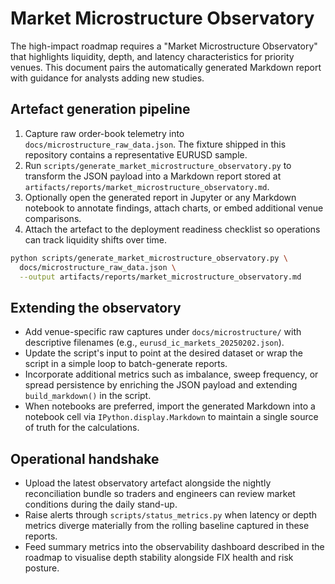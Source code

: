 # Market Microstructure Observatory

The high-impact roadmap requires a "Market Microstructure Observatory" that
highlights liquidity, depth, and latency characteristics for priority venues.
This document pairs the automatically generated Markdown report with guidance
for analysts adding new studies.

## Artefact generation pipeline

1. Capture raw order-book telemetry into `docs/microstructure_raw_data.json`. The
   fixture shipped in this repository contains a representative EURUSD sample.
2. Run `scripts/generate_market_microstructure_observatory.py` to transform the
   JSON payload into a Markdown report stored at
   `artifacts/reports/market_microstructure_observatory.md`.
3. Optionally open the generated report in Jupyter or any Markdown notebook to
   annotate findings, attach charts, or embed additional venue comparisons.
4. Attach the artefact to the deployment readiness checklist so operations can
   track liquidity shifts over time.

```bash
python scripts/generate_market_microstructure_observatory.py \
  docs/microstructure_raw_data.json \
  --output artifacts/reports/market_microstructure_observatory.md
```

## Extending the observatory

- Add venue-specific raw captures under `docs/microstructure/` with descriptive
  filenames (e.g., `eurusd_ic_markets_20250202.json`).
- Update the script's input to point at the desired dataset or wrap the script in
  a simple loop to batch-generate reports.
- Incorporate additional metrics such as imbalance, sweep frequency, or spread
  persistence by enriching the JSON payload and extending
  `build_markdown()` in the script.
- When notebooks are preferred, import the generated Markdown into a notebook
  cell via `IPython.display.Markdown` to maintain a single source of truth for the
  calculations.

## Operational handshake

- Upload the latest observatory artefact alongside the nightly reconciliation
  bundle so traders and engineers can review market conditions during the daily
  stand-up.
- Raise alerts through `scripts/status_metrics.py` when latency or depth metrics
  diverge materially from the rolling baseline captured in these reports.
- Feed summary metrics into the observability dashboard described in the roadmap
  to visualise depth stability alongside FIX health and risk posture.
